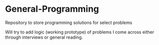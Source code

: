 # General-Programming
Repository to store programming solutions for select problems

Will try to add logic (working prototype) of problems I come across either through interviews or general reading.
